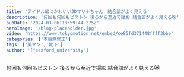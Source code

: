 ```yaml
---
title: 'アイドル級にかわいいJDマリナちゃん　結合部がよく見える'
description: '何回も何回もピストン 後ろから至近で撮影 結合部がよく見える😻'
pubDate: '2024-03-06T13:59:44.275Z'
heroImage: '/blog-placeholder.jpg'
video: 'https://www.tokyomotion.net/embed/ce85fd371448ffff3bbe'
categories: ['本編無修正']
tags: ['美マン','靴下']
author: '["sexford_university"]'
---
```


何回も何回もピストン 後ろから至近で撮影 結合部がよく見える😻




